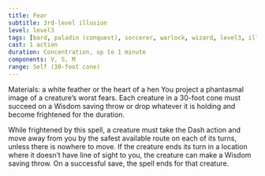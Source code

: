 ```yaml
---
title: Fear
subtitle: 3rd-level illusion
level: level3
tags: [bard, paladin (conquest), sorcerer, warlock, wizard, level3, illusion]
cast: 1 action
duration: Concentration, up to 1 minute
components: V, S, M
range: Self (30-foot cone)
---
```

Materials: a white feather or the heart of a hen
You project a phantasmal image of a creature’s worst fears. Each creature in a 30-foot cone must succeed on a Wisdom saving throw or drop whatever it is holding and become frightened for the duration.

While frightened by this spell, a creature must take the Dash action and move away from you by the safest available route on each of its turns, unless there is nowhere to move. If the creature ends its turn in a location where it doesn’t have line of sight to you, the creature can make a Wisdom saving throw. On a successful save, the spell ends for that creature.